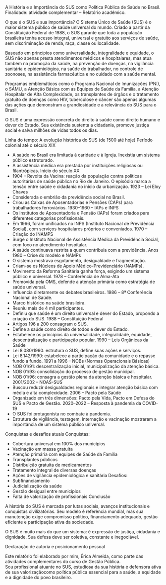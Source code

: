 A História e a Importância do SUS como Política Pública de Saúde no Brasil.
Finalidade: atividade complementar – Relatório acadêmico.

O que é o SUS e sua importância?
O Sistema Único de Saúde (SUS) é o maior sistema público de saúde universal do mundo. Criado a partir da Constituição Federal de 1988, o SUS garante que toda a população brasileira tenha acesso integral, universal e gratuito aos serviços de saúde, sem discriminação de renda, raça, classe ou localidade.

Baseado em princípios como universalidade, integralidade e equidade, o SUS não apenas presta atendimentos médicos e hospitalares, mas atua também na promoção da saúde, na prevenção de doenças, na vigilância sanitária e epidemiológica, na saúde do trabalhador, no controle de zoonoses, na assistência farmacêutica e no cuidado com a saúde mental.

Programas emblemáticos como o Programa Nacional de Imunizações (PNI), o SAMU, a Atenção Básica com as Equipes de Saúde da Família, a Atenção Hospitalar de Alta Complexidade, os transplantes de órgãos e o tratamento gratuito de doenças como HIV, tuberculose e câncer são apenas algumas das ações que demonstram a grandiosidade e a relevância do SUS para o Brasil.

O SUS é uma expressão concreta do direito à saúde como direito humano e dever do Estado. Sua existência sustenta a cidadania, promove justiça social e salva milhões de vidas todos os dias.

Linha do tempo: A evolução histórica do SUS (de 1500 até hoje)
Período colonial até o século XIX
- A saúde no Brasil era limitada à caridade e à Igreja. Inexistia um sistema público estruturado.  
- A assistência médica era prestada por instituições religiosas ou filantrópicas.
Início do século XX
- 1904 – Revolta da Vacina: reação da população contra políticas autoritárias de saúde pública no Rio de Janeiro. O episódio marca a tensão entre saúde e cidadania no início da urbanização.
1923 – Lei Eloy Chaves
- Considerada o embrião da previdência social no Brasil.
- Criou as Caixas de Aposentadorias e Pensões (CAPs) para trabalhadores ferroviários.
1930–1960 – IAPs e INPS
- Os Institutos de Aposentadoria e Pensão (IAPs) foram criados para diferentes categorias profissionais.
- Em 1966, foram unificados no INPS (Instituto Nacional de Previdência Social), com serviços hospitalares próprios e conveniados.
1970 – Criação do INAMPS
- Surge o Instituto Nacional de Assistência Médica da Previdência Social, com foco no atendimento hospitalar.
- A saúde continuava restrita a quem contribuía com a previdência.
Anos 1980 – Crise do modelo e NAMPs
- O sistema mostrava esgotamento, desigualdade e fragmentação.
- Criam-se os Núcleos de Apoio Médico-Previdenciário (NAMPs).
- Movimento da Reforma Sanitária ganha força, exigindo um sistema público e universal.
1978 – Conferência de Alma-Ata
- Promovida pela OMS, defende a atenção primária como estratégia de saúde universal.
- Influencia diretamente os debates brasileiros.
1986 – 8ª Conferência Nacional de Saúde.
- Marco histórico na saúde brasileira.
- Reuniu mais de 4 mil participantes.
- Definiu que saúde é um direito universal e dever do Estado, propondo a criação do SUS.
1988 – Constituição Federal
- Artigos 196 a 200 consagram o SUS.
- Define a saúde como direito de todos e dever do Estado.
- Estabelece os princípios da universalidade, integralidade, equidade, descentralização e participação popular.
1990 – Leis Orgânicas da Saúde
- Lei 8.080/1990: estrutura o SUS, define suas ações e serviços.
- Lei 8.142/1990: estabelece a participação da comunidade e o repasse fundo a fundo.
1991 a 1996 – NOBs (Normas Operacionais Básicas)
- NOB 01/91: descentralização inicial, municipalização da atenção básica.
- NOB 01/93: consolidação do processo de gestão municipal.
- NOB 01/96: consagra a gestão plena da atenção básica e hospitalar.
2001/2002 – NOAS-SUS
- Buscou reduzir desigualdades regionais e integrar atenção básica com média e alta complexidade.
 2006 – Pacto pela Saúde
- Organizado em três dimensões: Pacto pela Vida, Pacto em Defesa do SUS e Pacto de Gestão.
2020–2022 – Resposta à pandemia da COVID-19
- O SUS foi protagonista no combate à pandemia.
- Estrutura de vigilância, testagem, internação e vacinação mostraram a importância de um sistema público universal.

Conquistas e desafios atuais
Conquistas:
- Cobertura universal em 100% dos municípios
- Vacinação em massa gratuita
- Atenção primária com equipes de Saúde da Família
- Transplantes públicos
- Distribuição gratuita de medicamentos
- Tratamento integral de diversas doenças
- Ações de vigilância epidemiológica e sanitária
Desafios:
- Subfinanciamento
- Judicialização da saúde
- Gestão desigual entre municípios
- Falta de valorização de profissionais
Conclusão

A história do SUS é marcada por lutas sociais, avanços institucionais e conquistas civilizatórias. Seu modelo é referência mundial, mas sua manutenção exige compromisso político, financiamento adequado, gestão eficiente e participação ativa da sociedade.

O SUS é muito mais do que um sistema: é expressão de justiça, cidadania e dignidade. Sua defesa deve ser coletiva, constante e inegociável.

Declaração de autoria e posicionamento pessoal

Este relatório foi elaborado por mim, Érica Almeida, como parte das atividades complementares do curso de Gestão Pública.  
Sou profissional atuante no SUS, estudiosa da sua história e defensora ativa de sua valorizaçãocomo política pública essencial para a saúde, a equidade e a dignidade do povo brasileiro.
